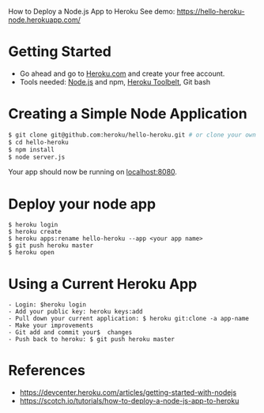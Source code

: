 How to Deploy a Node.js App to Heroku
See demo: https://hello-heroku-node.herokuapp.com/
# Getting Started
- Go ahead and go to [Heroku.com](Heroku.com) and create your free account.
- Tools needed: [Node.js](http://nodejs.org/) and npm, [Heroku Toolbelt](https://toolbelt.heroku.com/), Git bash

# Creating a Simple Node Application

```sh
$ git clone git@github.com:heroku/hello-heroku.git # or clone your own fork
$ cd hello-heroku
$ npm install
$ node server.js
```

Your app should now be running on [localhost:8080](http://localhost:8080/).

# Deploy your node app

```
$ heroku login
$ heroku create
$ heroku apps:rename hello-heroku --app <your app name>
$ git push heroku master
$ heroku open
```

# Using a Current Heroku App

```
- Login: $heroku login
- Add your public key: heroku keys:add
- Pull down your current application: $ heroku git:clone -a app-name
- Make your improvements
- Git add and commit your$  changes
- Push back to heroku: $ git push heroku master
```

# References
- https://devcenter.heroku.com/articles/getting-started-with-nodejs
- https://scotch.io/tutorials/how-to-deploy-a-node-js-app-to-heroku
